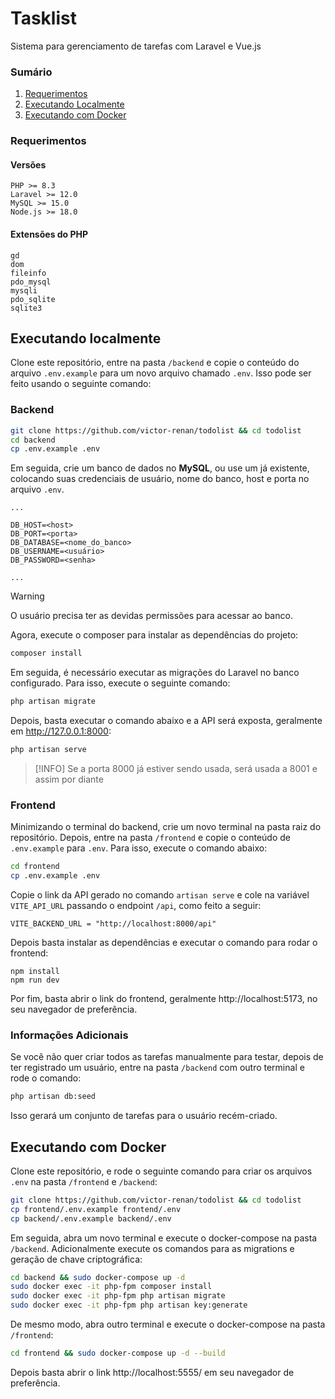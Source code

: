 # Tasklist

Sistema para gerenciamento de tarefas com Laravel e Vue.js

### Sumário

1. [Requerimentos](#requerimentos)
2. [Executando Localmente](#executando-localmente)
3. [Executando com Docker](#executando-com-docker)


### Requerimentos

#### Versões

```
PHP >= 8.3
Laravel >= 12.0
MySQL >= 15.0
Node.js >= 18.0
```

#### Extensões do PHP

```
gd
dom
fileinfo
pdo_mysql
mysqli
pdo_sqlite
sqlite3
```

## Executando localmente

Clone este repositório, entre na pasta `/backend` e copie o conteúdo do arquivo `.env.example` para um novo arquivo chamado `.env`. Isso pode ser feito usando o seguinte comando:

### Backend

```bash
git clone https://github.com/victor-renan/todolist && cd todolist
cd backend
cp .env.example .env
```

Em seguida, crie um banco de dados no **MySQL**, ou use um já existente, colocando suas credenciais de usuário, nome do banco, host e porta no arquivo `.env`.

```
...

DB_HOST=<host>
DB_PORT=<porta>
DB_DATABASE=<nome_do_banco>
DB_USERNAME=<usuário>
DB_PASSWORD=<senha>

...
```

> [!WARNING]
> O usuário precisa ter as devidas permissões para acessar ao banco.

Agora, execute o composer para instalar as dependências do projeto:

```bash
composer install
```

Em seguida, é necessário executar as migrações do Laravel no banco configurado. Para isso, execute o seguinte comando:

```bash
php artisan migrate
```

Depois, basta executar o comando abaixo e a API será exposta, geralmente em http://127.0.0.1:8000:

```bash
php artisan serve
```
> [!INFO]
> Se a porta 8000 já estiver sendo usada, será usada a 8001 e assim por diante

### Frontend

Minimizando o terminal do backend, crie um novo terminal na pasta raiz do repositório. Depois, entre na pasta `/frontend` e copie o conteúdo de `.env.example` para `.env`. Para isso, execute o comando abaixo:

```bash
cd frontend
cp .env.example .env
```

Copie o link da API gerado no comando `artisan serve` e cole na variável `VITE_API_URL` passando o endpoint `/api`, como feito a seguir:

```
VITE_BACKEND_URL = "http://localhost:8000/api"
```

Depois basta instalar as dependências e executar o comando para rodar o frontend:

```
npm install
npm run dev
```

Por fim, basta abrir o link do frontend, geralmente http://localhost:5173, no seu navegador de preferência.

### Informações Adicionais

Se você não quer criar todos as tarefas manualmente para testar, depois de ter registrado um usuário, entre na pasta `/backend` com outro terminal e rode o comando:

```bash
php artisan db:seed
```

Isso gerará um conjunto de tarefas para o usuário recém-criado.

## Executando com Docker

Clone este repositório, e rode o seguinte comando para criar os arquivos `.env` na pasta `/frontend` e `/backend`:

```bash
git clone https://github.com/victor-renan/todolist && cd todolist
cp frontend/.env.example frontend/.env
cp backend/.env.example backend/.env
```

Em seguida, abra um novo terminal e execute o docker-compose na pasta `/backend`. Adicionalmente execute os comandos para as migrations e geração de chave criptográfica:

```bash
cd backend && sudo docker-compose up -d
sudo docker exec -it php-fpm composer install
sudo docker exec -it php-fpm php artisan migrate
sudo docker exec -it php-fpm php artisan key:generate
```

De mesmo modo, abra outro terminal e execute o docker-compose na pasta `/frontend`:

```bash
cd frontend && sudo docker-compose up -d --build
```

Depois basta abrir o link http://localhost:5555/ em seu navegador de preferência.